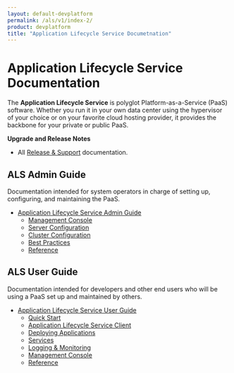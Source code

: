 ```yaml
---
layout: default-devplatform
permalink: /als/v1/index-2/
product: devplatform
title: "Application Lifecycle Service Documetnation"
---
```

<!--PUBLISHED-->

Application Lifecycle Service Documentation[](#helion-documentation "Permalink to this headline")
===============================================================================
 The **Application Lifecycle Service**  is polyglot
Platform-as-a-Service (PaaS) software. Whether you run it in your own data
center using the hypervisor of your choice or on your favorite cloud
hosting provider, it provides the backbone for your private or public PaaS.


**Upgrade and Release Notes**

- All [Release & Support](#release-support) documentation.
 

ALS Admin Guide[](#admin-guide "Permalink to this headline")
---------------------------------------------------------
Documentation intended for system operators in charge of setting up, configuring, and maintaining the PaaS.

-   [Application Lifecycle Service Admin Guide](/als/v1/admin/)
    -   [Management Console](/als/v1/admin/#management-console)
    -   [Server Configuration](/als/v1/admin/#server-configuration)
    -   [Cluster Configuration](/als/v1/admin/#cluster-configuration)
    -   [Best Practices](/als/v1/admin/#best-practices)
    -   [Reference](/als/v1/admin/#reference)

ALS User Guide[](#user-guide "Permalink to this headline")
-------------------------------------------------------
Documentation intended for developers and other end users who will be using a PaaS set up and maintained by others.

-   [Application Lifecycle Service User Guide](/als/v1/user/)
    -   [Quick Start](/als/v1/user/#quick-start)
    -   [Application Lifecycle Service Client](/als/v1/user/#helion-client)
    -   [Deploying Applications](/als/v1/user/#deploying-applications)
    -   [Services](/als/v1/user/#services)
    -   [Logging & Monitoring](/als/v1/user/#logging-monitoring)
    -   [Management Console](/als/v1/user/#management-console)
    -   [Reference](/als/v1/user/#reference)
